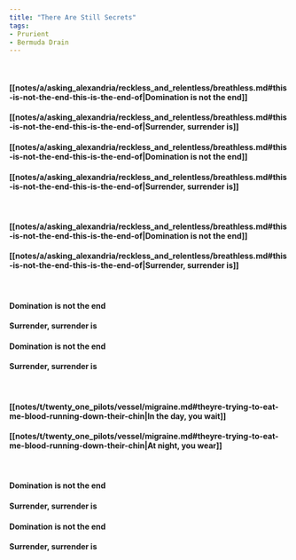 ```yaml
---
title: "There Are Still Secrets"
tags:
- Prurient
- Bermuda Drain
---
```

&nbsp;
#### [[notes/a/asking_alexandria/reckless_and_relentless/breathless.md#this-is-not-the-end-this-is-the-end-of|Domination is not the end]]
#### [[notes/a/asking_alexandria/reckless_and_relentless/breathless.md#this-is-not-the-end-this-is-the-end-of|Surrender, surrender is]]
#### [[notes/a/asking_alexandria/reckless_and_relentless/breathless.md#this-is-not-the-end-this-is-the-end-of|Domination is not the end]]
#### [[notes/a/asking_alexandria/reckless_and_relentless/breathless.md#this-is-not-the-end-this-is-the-end-of|Surrender, surrender is]]
&nbsp;
#### [[notes/a/asking_alexandria/reckless_and_relentless/breathless.md#this-is-not-the-end-this-is-the-end-of|Domination is not the end]]
#### [[notes/a/asking_alexandria/reckless_and_relentless/breathless.md#this-is-not-the-end-this-is-the-end-of|Surrender, surrender is]]
&nbsp;
#### Domination is not the end
#### Surrender, surrender is
#### Domination is not the end
#### Surrender, surrender is
&nbsp;
#### [[notes/t/twenty_one_pilots/vessel/migraine.md#theyre-trying-to-eat-me-blood-running-down-their-chin|In the day, you wait]]
#### [[notes/t/twenty_one_pilots/vessel/migraine.md#theyre-trying-to-eat-me-blood-running-down-their-chin|At night, you wear]]
&nbsp;
#### Domination is not the end
#### Surrender, surrender is
#### Domination is not the end
#### Surrender, surrender is

